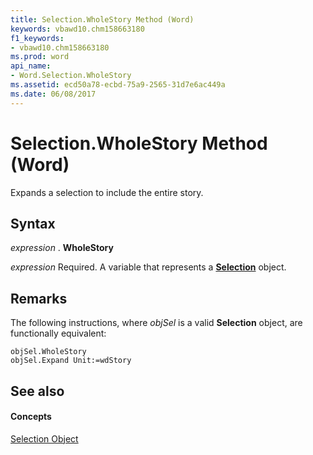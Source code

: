 ```yaml
---
title: Selection.WholeStory Method (Word)
keywords: vbawd10.chm158663180
f1_keywords:
- vbawd10.chm158663180
ms.prod: word
api_name:
- Word.Selection.WholeStory
ms.assetid: ecd50a78-ecbd-75a9-2565-31d7e6ac449a
ms.date: 06/08/2017
---
```



# Selection.WholeStory Method (Word)

Expands a selection to include the entire story.


## Syntax

 _expression_ . **WholeStory**

 _expression_ Required. A variable that represents a **[Selection](Word.Selection.md)** object.


## Remarks

The following instructions, where  _objSel_ is a valid **Selection** object, are functionally equivalent:


```
objSel.WholeStory 
objSel.Expand Unit:=wdStory
```


## See also


#### Concepts


[Selection Object](Word.Selection.md)


